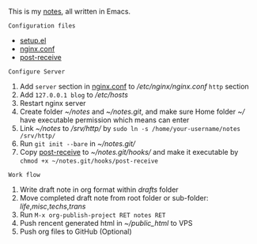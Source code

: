 This is my [notes](http://dengshuan.me), all written in Emacs.

~~~~~~~~~~~~~~~~~~~
Configuration files
~~~~~~~~~~~~~~~~~~~

+ [setup.el](code/setup.el)
+ [nginx.conf](code/nginx.conf)
+ [post-receive](code/post-receive)



~~~~~~~~~~~~~~~~
Configure Server
~~~~~~~~~~~~~~~~

1. Add `server` section in [nginx.conf](code/nginx.conf) to */etc/nginx/nginx.conf* `http` section
2. Add `127.0.0.1 blog` to */etc/hosts*
3. Restart nginx server
4. Create folder *~/notes* and *~/notes.git*, and make sure Home folder *~/* have executable permission which means can enter
5. Link *~/notes* to */srv/http/* by `sudo ln -s /home/your-username/notes /srv/http/`
6. Run `git init --bare` in *~/notes.git/*
7. Copy [post-receive](code/post-receive) to *~/notes.git/hooks/* and make it executable by `chmod +x ~/notes.git/hooks/post-receive`



~~~~~~~~~
Work flow
~~~~~~~~~

1. Write draft note in org format within *drafts* folder
2. Move completed draft note from root folder or sub-folder: *life*,*misc*,*techs*,*trans*
3. Run `M-x org-publish-project RET notes RET`
4. Push rencent generated html in *~/public_html* to VPS
5. Push org files to GitHub (Optional)
